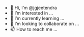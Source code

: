 - 👋 Hi, I’m @jgjeetendra
- 👀 I’m interested in ...
- 🌱 I’m currently learning ...
- 💞️ I’m looking to collaborate on ...
- 📫 How to reach me ...

<!---
jgjeetendra/jgjeetendra is a ✨ special ✨ repository because its `README.md` (this file) appears on your GitHub profile.
You can click the Preview link to take a look at your changes.
--->
